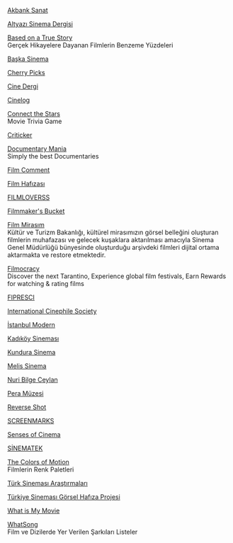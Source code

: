 <p>
<a href="https://www.akbanksanat.com/">Akbank Sanat</a>
</p>
<p>
<a href="http://www.altyazi.net/">Altyazı Sinema Dergisi</a>
</p>
<p>
<a href="https://informationisbeautiful.net/visualizations/based-on-a-true-true-story/">Based on a True Story</a>
<br>Gerçek Hikayelere Dayanan Filmlerin Benzeme Yüzdeleri  
</p>
<p>
<a href="http://www.baskasinema.com/">Başka Sinema</a>
</p>
<p>
<a href="https://www.thecherrypicks.com/home">Cherry Picks</a>
</p>
<p>
<a href="http://www.cinedergi.com/">Cine Dergi</a>
</p>
<p>
<a href="https://cinelog.net/">Cinelog</a>
</p>
<p>
<a href="https://connectthestars.xyz/">Connect the Stars</a>
<br>Movie Trivia Game  
</p>
<p>
<a href="https://www.criticker.com/">Criticker</a>
</p>
<p>
<a href="https://www.documentarymania.com/home.php">Documentary Mania</a>
<br>Simply the best Documentaries  
</p>
<p>
<a href="https://www.filmcomment.com/">Film Comment</a>
</p>
<p>
<a href="https://www.filmhafizasi.com/">Film Hafızası</a>
</p>
<p>
<a href="https://www.filmloverss.com/">FILMLOVERSS</a>
</p>
<p>
<a href="https://filmmakersbucket.com/">Filmmaker's Bucket</a>
</p>
<p>
<a href="https://filmmirasim.ktb.gov.tr/">Film Mirasım</a>
<br>Kültür ve Turizm Bakanlığı, kültürel mirasımızın görsel belleğini oluşturan filmlerin muhafazası ve gelecek kuşaklara aktarılması amacıyla Sinema Genel Müdürlüğü bünyesinde oluşturduğu arşivdeki filmleri dijital ortama aktarmakta ve restore etmektedir.  
</p>
<p>
<a href="https://filmocracy.com/login">Filmocracy</a>
<br>Discover the next Tarantino, Experience global film festivals, Earn Rewards for watching & rating films
</p>
<p>
<a href="http://fipresci.org/">FIPRESCI</a>
</p>
<p>
<a href="https://icsfilm.org/">International Cinephile Society</a>
</p>
<p>
<a href="https://www.istanbulmodern.org/">İstanbul Modern</a>
</p>
<p>
<a href="http://www.kadikoysinemasi.com/">Kadıköy Sineması</a>
</p>
<p>
<a href="https://www.beykozkundura.com/sinema">Kundura Sinema</a>
</p>
<p>
<a href="http://www.melisinema.net/">Melis Sinema</a>
</p>
<p>
<a href="http://www.nuribilgeceylan.com/index.html">Nuri Bilge Ceylan</a>
</p>
<p>
<a href="https://www.peramuzesi.org.tr/">Pera Müzesi</a>
</p>
<p>
<a href="http://reverseshot.org/">Reverse Shot</a>
</p>
<p>
<a href="https://screenmarks.com/">SCREENMARKS</a>
</p>
<p>
<a href="http://sensesofcinema.com/">Senses of Cinema</a>
</p>
<p>
<a href="http://sinematek.kadikoy.bel.tr/">SİNEMATEK</a>
</p>
<p>
<a href="https://thecolorsofmotion.com/">The Colors of Motion</a>
<br>Filmlerin Renk Paletleri  
</p>
<p>
<a href="https://tsa.org.tr/">Türk Sineması Araştırmaları</a>
</p>
<p>
<a href="http://www.gorselhafiza.org.tr/arsiv.php">Türkiye Sineması Görsel Hafıza Projesi</a>
</p>
<p>
<a href="http://www.whatismymovie.com/">What is My Movie</a>
</p>
<p>
<a href="https://www.what-song.com/">WhatSong</a>
<br>Film ve Dizilerde Yer Verilen Şarkıları Listeler
</p>
